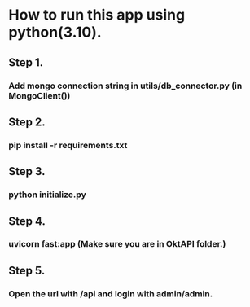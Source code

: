 # How to run this app using python(3.10).


## Step 1.

### Add mongo connection string in utils/db_connector.py (in MongoClient())

## Step 2.

### pip install -r requirements.txt

## Step 3.

### python initialize.py

## Step 4.

### uvicorn fast:app (Make sure you are in OktAPI folder.)

## Step 5.

### Open the url with /api and login with admin/admin.

